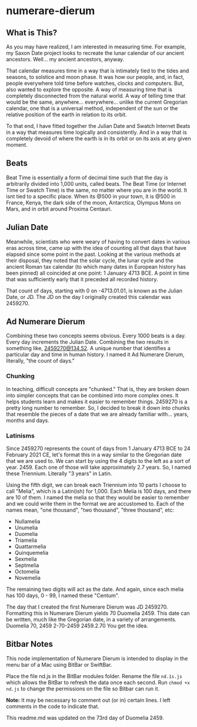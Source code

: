 # numerare-dierum

## What is This?

As you may have realized, I am interested in measuring time. For example, my Saxon Date project looks to recreate the lunar calendar of our ancient ancestors. Well... my ancient ancestors, anyway.

That calendar measures time in a way that is intimately tied to the tides and seasons, to solstice and moon phase. It was how our people, and, in fact, people everywhere told time before watches, clocks and computers. But, also wanted to explore the opposite. A way of measuring time that is completely disconnected from the natural world. A way of telling time that would be the same, anywhere... everywhere... unlike the current Gregorian calendar, one that is a universal method, independent of the sun or the relative position of the earth in relation to its orbit.

To that end, I have fitted together the Julian Date and Swatch Internet Beats in a way that measures time logically and consistently. And in a way that is completely devoid of where the earth is in its orbit or on its axis at any given moment.

## Beats

Beat Time is essentially a form of decimal time such that the day is arbitrarily divided into 1,000 units, called beats. The Beat Time (or Internet Time or Swatch Time) is the same, no matter where you are in the world. It isnt tied to a specific place. When its @500 in your town, it is @500 in France, Kenya, the dark side of the moon, Antarctica, Olympus Mons on Mars, and in orbit around Proxima Centauri.

## Julian Date

Meanwhile, scientists who were weary of having to convert dates in various eras across time, came up with the idea of counting all that days that have elapsed since some point in the past. Looking at the various methods at their disposal, they noted that the solar cycle, the lunar cycle and the ancient Roman tax calendar (to which many dates in European history has been pinned) all coincided at one point: 1 January 4713 BCE. A point in time that was sufficiently early that it preceded all recorded history.

That count of days, starting with 0 on -4713.01.01, is known as the Julian Date, or JD. The JD on the day I originally created this calendar was 2459270.

## Ad Numerare Dierum

Combining these two concepts seems obvious. Every 1000 beats is a day. Every day increments the Julian Date. Combining the two results in something like, 2459270@134.52. A unique number that identifies a particular day and time in human history. I named it Ad Numerare Dierum, literally, "the count of days."

### Chunking

In teaching, difficult concepts are "chunked." That is, they are broken down into simpler concepts that can be combined into more complex ones. It helps students learn and makes it easier to remember things. 2459270 is a pretty long number to remember. So, I decided to break it down into chunks that resemble the pieces of a date that we are already familiar with... years, months and days.

### Latinisms

Since 2459270 represents the count of days from 1 January 4713 BCE to 24 February 2021 CE, let's format this in a way similar to the Gregorian date that we are used to. We can start by using the 4 digits to the left as a sort of year. 2459. Each one of those will take approximately 2.7 years. So, I named these Triennium. Literally "3 years" in Latin.

Using the fifth digit, we can break each Triennium into 10 parts I choose to call "Melia", which is a Latin(ish) for 1,000. Each Melia is 100 days, and there are 10 of them. I named the melia so that they would be easier to remember and we could write them in the format we are accustomed to. Each of the names mean, "one thousand", "two thousand", "three thousand", etc:

- Nullamelia
- Unumelia
- Duomelia
- Triamelia
- Quattarmelia
- Quinquemelia
- Sexmelia
- Septmelia
- Octomelia
- Novemelia

The remaining two digits will act as the date. And again, since each melia has 100 days, 0 - 99, I named these "Centum".

The day that I created the first Numerare Dierum was JD 2459270. Formatting this in Numerare Dierum yields 70 Duomelia 2459. This date can be written, much like the Gregorian date, in a variety of arrangements.
Duomelia 70, 2459
2-70-2459
2459.2.70
You get the idea.

## Bitbar Notes

This node implementation of Numerare Dierum is intended to display in the menu bar of a Mac using BitBar or SwiftBar.

Place the file nd.js in the BitBar modules folder. Rename the file `nd.1s.js` which allows the BitBar to refresh the data once each second. Run `chmod +x nd.js` to change the permissions on the file so Bitbar can run it.

**Note:** It may be necessary to comment out (or in) certain lines. I left comments in the code to indicate that.

This readme.md was updated on the 73rd day of Duomelia 2459.
